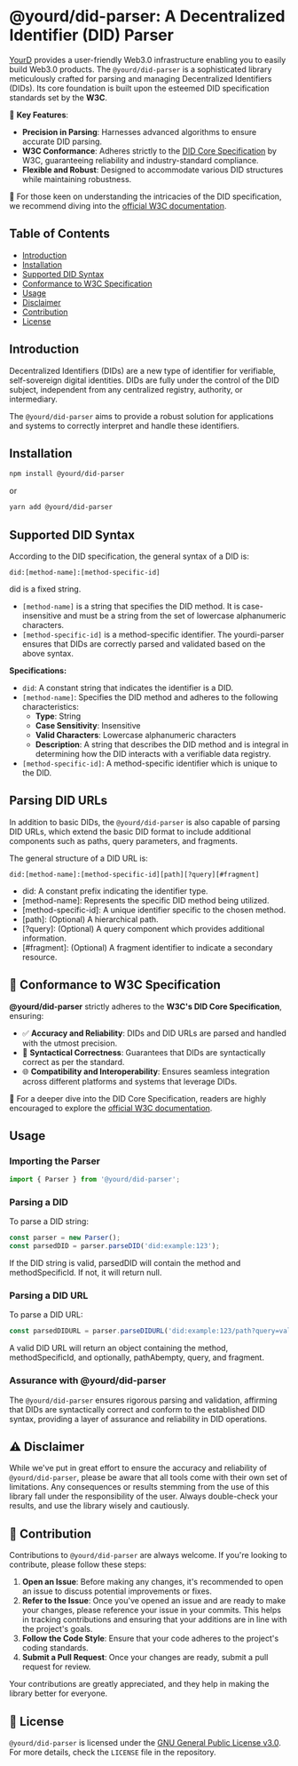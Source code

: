 # @yourd/did-parser: A Decentralized Identifier (DID) Parser

[YourD](https://www.yourd.xyz/) provides a user-friendly Web3.0 infrastructure enabling you to easily build Web3.0 products. 
The `@yourd/did-parser` is a sophisticated library meticulously crafted for parsing and managing Decentralized Identifiers (DIDs). Its core foundation is built upon the esteemed DID specification standards set by the **W3C**.

📌 **Key Features**:
- **Precision in Parsing**: Harnesses advanced algorithms to ensure accurate DID parsing.
- **W3C Conformance**: Adheres strictly to the [DID Core Specification](https://www.w3.org/TR/did-core/) by W3C, guaranteeing reliability and industry-standard compliance.
- **Flexible and Robust**: Designed to accommodate various DID structures while maintaining robustness.

📘 For those keen on understanding the intricacies of the DID specification, we recommend diving into the [official W3C documentation](https://www.w3.org/TR/did-core/).
## Table of Contents

- [Introduction](#introduction)
- [Installation](#installation)
- [Supported DID Syntax](#supported-did-syntax)
- [Conformance to W3C Specification](#-conformance-to-w3c-specification)
- [Usage](#usage)
- [Disclaimer](#-disclaimer)
- [Contribution](#-contribution)
- [License](#-license)

## Introduction

Decentralized Identifiers (DIDs) are a new type of identifier for verifiable, self-sovereign digital identities. DIDs are fully under the control of the DID subject, independent from any centralized registry, authority, or intermediary.

The `@yourd/did-parser` aims to provide a robust solution for applications and systems to correctly interpret and handle these identifiers.

## Installation

```bash
npm install @yourd/did-parser
```

or 

```bash
yarn add @yourd/did-parser
```

## Supported DID Syntax
According to the DID specification, the general syntax of a DID is:

```plaintext
did:[method-name]:[method-specific-id]
```

did is a fixed string.
- `[method-name]` is a string that specifies the DID method. It is case-insensitive and must be a string from the set of lowercase alphanumeric characters.
- `[method-specific-id]` is a method-specific identifier.
The yourdi-parser ensures that DIDs are correctly parsed and validated based on the above syntax.


**Specifications:**

- `did`: A constant string that indicates the identifier is a DID.
- `[method-name]`: Specifies the DID method and adheres to the following characteristics:
  - **Type**: String
  - **Case Sensitivity**: Insensitive
  - **Valid Characters**: Lowercase alphanumeric characters
  - **Description**: A string that describes the DID method and is integral in determining how the DID interacts with a verifiable data registry.
- `[method-specific-id]`: A method-specific identifier which is unique to the DID.

## Parsing DID URLs

In addition to basic DIDs, the `@yourd/did-parser` is also capable of parsing DID URLs, which extend the basic DID format to include additional components such as paths, query parameters, and fragments.

The general structure of a DID URL is:

```plaintext
did:[method-name]:[method-specific-id][path][?query][#fragment]
```

- did: A constant prefix indicating the identifier type.
- [method-name]: Represents the specific DID method being utilized.
- [method-specific-id]: A unique identifier specific to the chosen method.
- [path]: (Optional) A hierarchical path.
- [?query]: (Optional) A query component which provides additional information.
- [#fragment]: (Optional) A fragment identifier to indicate a secondary resource.

## 📜 Conformance to W3C Specification

**@yourd/did-parser** strictly adheres to the **W3C's DID Core Specification**, ensuring:

- ✅ **Accuracy and Reliability**: DIDs and DID URLs are parsed and handled with the utmost precision.
- 🔄 **Syntactical Correctness**: Guarantees that DIDs are syntactically correct as per the standard.
- 🌐 **Compatibility and Interoperability**: Ensures seamless integration across different platforms and systems that leverage DIDs.

📘 For a deeper dive into the DID Core Specification, readers are highly encouraged to explore the [official W3C documentation](https://www.w3.org/TR/did-core/).

## Usage

### Importing the Parser
```js
import { Parser } from '@yourd/did-parser';
```
### Parsing a DID
To parse a DID string:

```js
const parser = new Parser();
const parsedDID = parser.parseDID('did:example:123');
```

If the DID string is valid, parsedDID will contain the method and methodSpecificId. If not, it will return null.

### Parsing a DID URL
To parse a DID URL:

```js
const parsedDIDURL = parser.parseDIDURL('did:example:123/path?query=value#fragment');
```

A valid DID URL will return an object containing the method, methodSpecificId, and optionally, pathAbempty, query, and fragment.

### Assurance with @yourd/did-parser

The `@yourd/did-parser` ensures rigorous parsing and validation, affirming that DIDs are syntactically correct and conform to the established DID syntax, providing a layer of assurance and reliability in DID operations.

## ⚠️ Disclaimer

While we've put in great effort to ensure the accuracy and reliability of `@yourd/did-parser`, please be aware that all tools come with their own set of limitations. Any consequences or results stemming from the use of this library fall under the responsibility of the user. Always double-check your results, and use the library wisely and cautiously.

## 🤝 Contribution

Contributions to `@yourd/did-parser` are always welcome. If you're looking to contribute, please follow these steps:

1. **Open an Issue**: Before making any changes, it's recommended to open an issue to discuss potential improvements or fixes.
2. **Refer to the Issue**: Once you've opened an issue and are ready to make your changes, please reference your issue in your commits. This helps in tracking contributions and ensuring that your additions are in line with the project's goals.
3. **Follow the Code Style**: Ensure that your code adheres to the project's coding standards.
4. **Submit a Pull Request**: Once your changes are ready, submit a pull request for review.

Your contributions are greatly appreciated, and they help in making the library better for everyone.

## 📜 License

`@yourd/did-parser` is licensed under the [GNU General Public License v3.0](https://www.gnu.org/licenses/gpl-3.0.en.html). For more details, check the `LICENSE` file in the repository.

